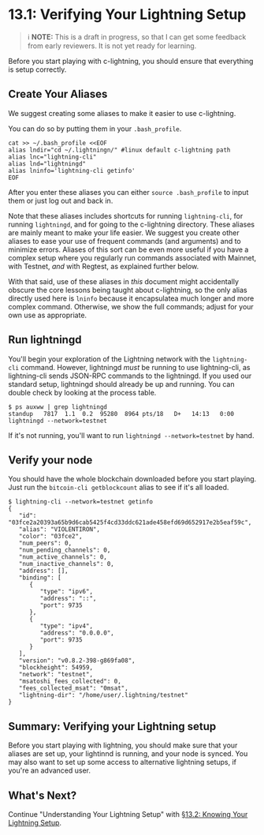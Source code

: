 
# 13.1: Verifying Your Lightning Setup

> :information_source: **NOTE:** This is a draft in progress, so that I can get some feedback from early reviewers. It is not yet ready for learning.

Before you start playing with c-lightning, you should ensure that everything is setup correctly.

## Create Your Aliases

We suggest creating some aliases to make it easier to use c-lightning.

You can do so by putting them in your `.bash_profile`.
```
cat >> ~/.bash_profile <<EOF
alias lndir="cd ~/.lightningn/" #linux default c-lightning path
alias lnc="lightning-cli"
alias lnd="lightningd"
alias lninfo='lightning-cli getinfo'
EOF
```
After you enter these aliases you can either `source .bash_profile` to input them or just log out and back in.

Note that these aliases includes shortcuts for running `lightning-cli`, for running `lightningd`, and for going to the c-lightning directory. These aliases are mainly meant to make your life easier. We suggest you create other aliases to ease your use of frequent commands (and arguments) and to minimize errors. Aliases of this sort can be even more useful if you have a complex setup where you regularly run commands associated with Mainnet, with Testnet, _and_ with Regtest, as explained further below.

With that said, use of these aliases in _this_ document might accidentally obscure the core lessons being taught about c-lightning, so the only alias directly used here is `lninfo` because it encapsulatea  much longer and more complex command. Otherwise, we show the full commands; adjust for your own use as appropriate.

## Run lightningd

You'll begin your exploration of the Lightning network with the `lightning-cli` command. However, lightningd _must_ be running to use lightning-cli, as lightning-cli sends JSON-RPC commands to the lightningd. If you used our standard setup, lightningd should already be up and running. You can double check by looking at the process table.
```
$ ps auxww | grep lightningd
standup   7817  1.1  0.2  95280  8964 pts/18   D+   14:13   0:00 lightningd --network=testnet
```
If it's not running, you'll want to run `lightningd --network=testnet` by hand.

## Verify your node

You should have the whole blockchain downloaded before you start playing. Just run the `bitcoin-cli getblockcount` alias to see if it's all loaded. 
```
$ lightning-cli --network=testnet getinfo
{
   "id": "03fce2a20393a65b9d6cab5425f4cd33ddc621ade458efd69d652917e2b5eaf59c",
   "alias": "VIOLENTIRON",
   "color": "03fce2",
   "num_peers": 0,
   "num_pending_channels": 0,
   "num_active_channels": 0,
   "num_inactive_channels": 0,
   "address": [],
   "binding": [
      {
         "type": "ipv6",
         "address": "::",
         "port": 9735
      },
      {
         "type": "ipv4",
         "address": "0.0.0.0",
         "port": 9735
      }
   ],
   "version": "v0.8.2-398-g869fa08",
   "blockheight": 54959,
   "network": "testnet",
   "msatoshi_fees_collected": 0,
   "fees_collected_msat": "0msat",
   "lightning-dir": "/home/user/.lightning/testnet"
}
```

## Summary: Verifying your Lightning setup

Before you start playing with lightning, you should make sure that your aliases are set up, your lightinnd is running, and your node is synced. You may also want to set up some access to alternative lightning setups, if you're an advanced user.

## What's Next?

Continue "Understanding Your Lightning Setup" with [§13.2: Knowing Your Lightning Setup](13_2_Knowing_Your_lightning_Setup.md).
